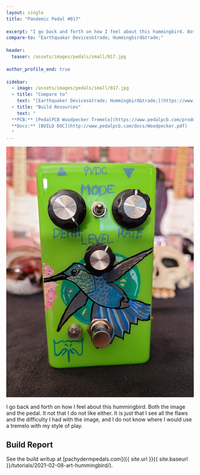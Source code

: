 ```yaml
---
layout: single
title: "Pandemic Pedal #017"

excerpt: "I go back and forth on how I feel about this hummingbird. Both the image and the pedal. It not that I do not like either. It is just that I see all the flaws and the difficulty I had with the image, and I do not know where I would use a tremelo with my style of play."
compare-to: "Earthquaker Devices&trade; Hummingbird&trade;"

header:
  teaser: /assets/images/pedals/small/017.jpg

author_profile_end: true

sidebar:
  - image: /assets/images/pedals/small/017.jpg
  - title: "Compare to"
    text: "[Earthquaker Devices&trade; Hummingbird&trade;](https://www.earthquakerdevices.com/hummingbird)"
  - title: "Build Resources"
    text: "
  **PCB:** [PedalPCB Woodpecker Tremelo](https://www.pedalpcb.com/product/woodpecker/)<br>
  **Docs:** [BUILD DOC](http://www.pedalpcb.com/docs/Woodpecker.pdf)
  "
---
```


[![header](/assets/images/pedals/017.jpg)](/assets/images/pedals/017.jpg)

I go back and forth on how I feel about this hummingbird. Both the image and the pedal. It not that I do not like either. It is just that I see all the flaws and the difficulty I had with the image, and I do not know where I would use a tremelo with my style of play.

## Build Report ##

See the build writup at [pachydermpedals.com]({{ site.url }}{{ site.baseurl }}/tutorials/2021-02-08-art-hummingbird/).

